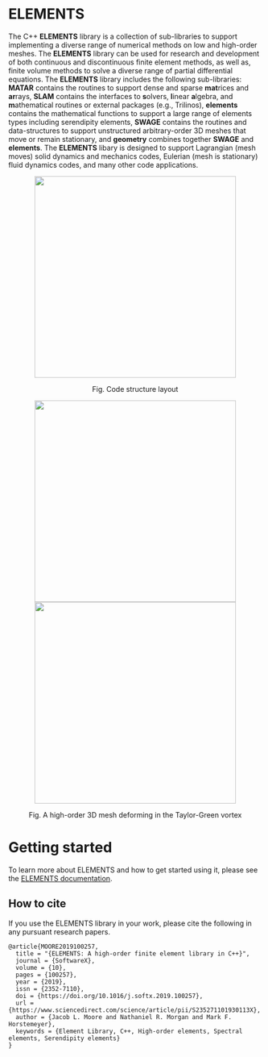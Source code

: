 # ELEMENTS

The C++ **ELEMENTS** library is a collection of sub-libraries to support implementing a diverse range of numerical methods on low and high-order meshes.  The **ELEMENTS** library can be used for research and development of both continuous and discontinuous finite element methods, as well as, finite volume methods to solve a diverse range of partial differential equations. The **ELEMENTS** library includes the following sub-libraries:  **MATAR** contains the routines to support dense and sparse **mat**rices and **ar**rays, **SLAM** contains the interfaces to **s**olvers, **l**inear **a**lgebra, and **m**athematical routines or external packages (e.g., Trilinos),  **elements** contains the mathematical functions to support a large range of elements types including serendipity elements, **SWAGE** contains the routines and data-structures to support unstructured arbitrary-order 3D meshes that move or remain stationary, and **geometry** combines together **SWAGE** and **elements**.  The **ELEMENTS** libary is designed to support Lagrangian (mesh moves) solid dynamics and mechanics codes, Eulerian (mesh is stationary) fluid dynamics codes, and many other code applications.  

<p align="center"><img src="https://github.com/lanl/ELEMENTS/blob/develop-msu/docs/images/codeStructureELEMENTS.png" width="400">
<p align="center">Fig. Code structure layout
  
<p align="center"><img src="https://github.com/lanl/ELEMENTS/blob/develop-msu/docs/images/TaylorGreenVortex-t0.png" width="400"><img src="https://github.com/lanl/ELEMENTS/blob/develop-msu/docs/images/TaylorGreenVortex-tEnd.png" width="400">
<p align="center">Fig. A high-order 3D mesh deforming in the Taylor-Green vortex

# Getting started

To learn more about ELEMENTS and how to get started using it, please see the [ELEMENTS documentation](https://lanl.github.io/ELEMENTS/).

## How to cite
If you use the ELEMENTS library in your work, please cite the following in any pursuant research papers.

```
@article{MOORE2019100257,
  title = "{ELEMENTS: A high-order finite element library in C++}",
  journal = {SoftwareX},
  volume = {10},
  pages = {100257},
  year = {2019},
  issn = {2352-7110},
  doi = {https://doi.org/10.1016/j.softx.2019.100257},
  url = {https://www.sciencedirect.com/science/article/pii/S235271101930113X},
  author = {Jacob L. Moore and Nathaniel R. Morgan and Mark F. Horstemeyer},
  keywords = {Element Library, C++, High-order elements, Spectral elements, Serendipity elements}
}
```
